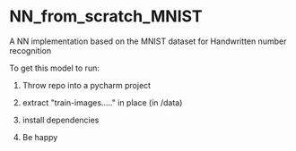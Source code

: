 # NN_from_scratch_MNIST
A NN implementation based on the MNIST dataset for Handwritten number recognition


To get this model to run: 
1. Throw repo into a pycharm project
2. extract "train-images....." in place (in /data)
3. install dependencies

4. Be happy
